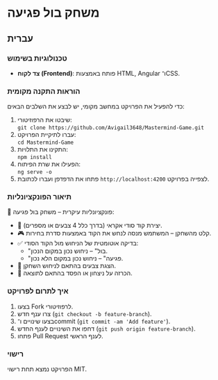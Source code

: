 # **משחק בול פגיעה**

## עברית

### טכנולוגיות בשימוש
- **צד לקוח (Frontend)**: פותח באמצעות HTML, Angular ו־CSS.

### הוראות התקנה מקומית  
כדי להפעיל את הפרויקט במחשב מקומי, יש לבצע את השלבים הבאים:

1. שיבטו את הרפוזיטורי:  
   `git clone https://github.com/Avigail3648/Mastermind-Game.git`  
2. עברו לתיקיית הפרויקט:  
   `cd Mastermind-Game`  
3. התקינו את התלויות:  
   `npm install`  
4. הפעילו את שרת הפיתוח:  
   `ng serve -o`  
5. פתחו את הדפדפן ועברו לכתובת `http://localhost:4200` לצפייה בפרויקט.

### תיאור הפונקציונליות
🎯 פונקציונליות עיקרית – משחק בול פגיעה:  
- 🎲 יצירת קוד סודי אקראי (בדרך כלל 4 צבעים או מספרים).  
- 🎮 קלט מהשחקן – המשתמש מנסה לנחש את הקוד באמצעות סדרת בחירות.  
- ✅ בדיקה אוטומטית של הניחוש מול הקוד הסודי:  
  - "בול" – ניחוש נכון במקום הנכון.  
  - "פגיעה" – ניחוש נכון במקום הלא נכון.  
- 🔁 הצגת צבעים בהתאם לניחוש השחקן.  
- 🏁 הכרזה על ניצחון או הפסד בהתאם לתוצאה.  

### איך לתרום לפרויקט
1. בצעו Fork לרפוזיטורי.  
2. צרו ענף חדש (`git checkout -b feature-branch`).  
3. בצעו שינויים ו־commit (`git commit -am 'Add feature'`).  
4. דחפו את השינויים לענף החדש (`git push origin feature-branch`).  
5. פתחו Pull Request לענף הראשי.

### רישוי  
הפרויקט נמצא תחת רישוי MIT.
